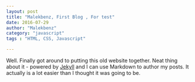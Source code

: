 ```yaml
---
layout: post
title: "Malekbenz, First Blog , For test"
date: 2016-07-29
author: "Malekbenz"
category: "javascript"
tags : "HTML, CSS, Javascript"

---
```


Well. Finally got around to putting this old website together. Neat thing about it - powered by [Jekyll](http://jekyllrb.com) and I can use Markdown to author my posts. It actually is a lot easier than I thought it was going to be.
